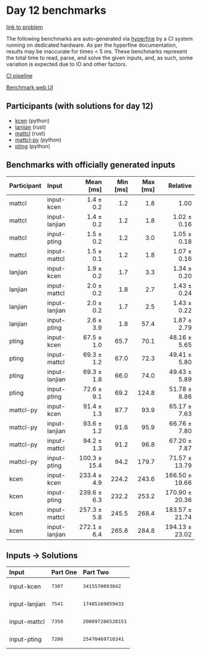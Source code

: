 # Day 12 benchmarks

[link to problem](https://adventofcode.com/2023/day/12)

The following benchmarks are auto-generated via
[hyperfine](https://github.com/sharkdp/hyperfine) by a CI system running on
dedicated hardware. As per the hyperfine documentation, results may be
inaccurate for times < 5 ms. These benchmarks represent the total time to read,
parse, and solve the given inputs, and, as such, some variation is expected due
to IO and other factors.

[CI pipeline](http://ci.papercode.net:8080/teams/main/pipelines/aoc2023)

[Benchmark web UI](https://aoc.ancalagon.black)


## Participants (with solutions for day 12)

- [kcen](https://github.com/kcen/aoc2023) (python)
- [lanjian](https://github.com/lanjian/aoc-2023) (rust)
- [mattcl](https://github.com/mattcl/aoc2023) (rust)
- [mattcl-py](https://github.com/mattcl/aoc2023-py) (python)
- [pting](https://github.com/pting/aoc2023) (python)


## Benchmarks with officially generated inputs

| Participant | Input | Mean [ms] | Min [ms] | Max [ms] | Relative |
|:---|:---|---:|---:|---:|---:|
| mattcl | input-kcen | 1.4 ± 0.2 | 1.2 | 1.8 | 1.00 |
| mattcl | input-lanjian | 1.4 ± 0.2 | 1.2 | 1.8 | 1.02 ± 0.16 |
| mattcl | input-pting | 1.5 ± 0.2 | 1.2 | 3.0 | 1.05 ± 0.18 |
| mattcl | input-mattcl | 1.5 ± 0.1 | 1.2 | 1.8 | 1.07 ± 0.16 |
| lanjian | input-kcen | 1.9 ± 0.2 | 1.7 | 3.3 | 1.34 ± 0.20 |
| lanjian | input-mattcl | 2.0 ± 0.2 | 1.8 | 2.7 | 1.43 ± 0.24 |
| lanjian | input-lanjian | 2.0 ± 0.2 | 1.7 | 2.5 | 1.43 ± 0.22 |
| lanjian | input-pting | 2.6 ± 3.9 | 1.8 | 57.4 | 1.87 ± 2.79 |
| pting | input-kcen | 67.5 ± 1.0 | 65.7 | 70.1 | 48.16 ± 5.65 |
| pting | input-mattcl | 69.3 ± 1.2 | 67.0 | 72.3 | 49.41 ± 5.80 |
| pting | input-lanjian | 69.3 ± 1.8 | 66.0 | 74.0 | 49.43 ± 5.89 |
| pting | input-pting | 72.6 ± 9.1 | 69.2 | 124.8 | 51.78 ± 8.86 |
| mattcl-py | input-kcen | 91.4 ± 1.3 | 87.7 | 93.9 | 65.17 ± 7.63 |
| mattcl-py | input-lanjian | 93.6 ± 1.2 | 91.6 | 95.9 | 66.76 ± 7.80 |
| mattcl-py | input-mattcl | 94.2 ± 1.3 | 91.2 | 96.8 | 67.20 ± 7.87 |
| mattcl-py | input-pting | 100.3 ± 15.4 | 94.2 | 179.7 | 71.57 ± 13.79 |
| kcen | input-kcen | 233.4 ± 4.9 | 224.2 | 243.6 | 166.50 ± 19.66 |
| kcen | input-pting | 239.6 ± 6.3 | 232.2 | 253.2 | 170.90 ± 20.36 |
| kcen | input-mattcl | 257.3 ± 5.8 | 245.5 | 268.4 | 183.57 ± 21.74 |
| kcen | input-lanjian | 272.1 ± 6.4 | 265.8 | 284.8 | 194.13 ± 23.02 |


## Inputs -> Solutions

| Input | Part One | Part Two |
|:---|:---|:---|
|input-kcen|<pre>7307</pre>|<pre>3415570893842</pre>|
|input-lanjian|<pre>7541</pre>|<pre>17485169859432</pre>|
|input-mattcl|<pre>7350</pre>|<pre>200097286528151</pre>|
|input-pting|<pre>7286</pre>|<pre>25470469710341</pre>|